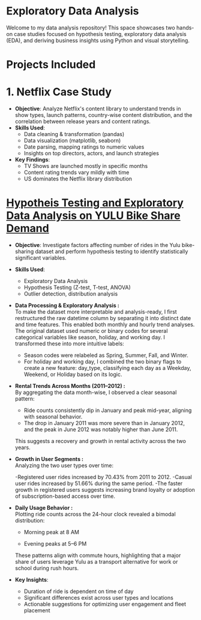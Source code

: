 # Exploratory Data Analysis
Welcome to my data analysis repository! This space showcases two hands-on case studies focused on hypothesis testing, exploratory data analysis (EDA), and deriving business insights using Python and visual storytelling.

# Projects Included
# 1. Netflix Case Study
- **Objective**: Analyze Netflix's content library to understand trends in show types, launch patterns, country-wise content distribution, and the correlation between release years and content ratings.
- **Skills Used**:
  - Data cleaning & transformation (pandas)
  - Data visualization (matplotlib, seaborn)
  - Date parsing, mapping ratings to numeric values
  - Insights on top directors, actors, and launch strategies
- **Key Findings**:
  - TV Shows are launched mostly in specific months
  - Content rating trends vary mildly with time
  - US dominates the Netflix library distribution
#  [Hypotheis Testing and Exploratory Data Analysis on YULU Bike Share Demand](https://github.com/d-payel/Data-Analytics-01/blob/main/YULU_Hypothesis_Testing_and_EDA_.ipynb)
- **Objective**: Investigate factors affecting number of rides in the Yulu bike-sharing dataset and perform hypothesis testing to identify statistically significant variables.
- **Skills Used**:
  - Exploratory Data Analysis
  - Hypothesis Testing (Z-test, T-test, ANOVA)
  - Outlier detection, distribution analysis
- **Data Processing & Exploratory Analysis :**<br/>
  To make the dataset more interpretable and analysis-ready, I first restructured the raw datetime column by separating it into distinct date and time features.      This enabled both monthly and hourly trend analyses.<br/>
  The original dataset used numeric or binary codes for several categorical variables like season, holiday, and working day. I transformed these into more
  intuitive labels:
    - Season codes were relabeled as Spring, Summer, Fall, and Winter.
    - For holiday and working day, I combined the two binary flags to create a new feature: day_type, classifying each day as a Weekday, Weekend, or Holiday based        on its logic.
- **Rental Trends Across Months (2011–2012) :**<br/>
  By aggregating the data month-wise, I observed a clear seasonal pattern:
  - Ride counts consistently dip in January and peak mid-year, aligning with seasonal behavior.
  - The drop in January 2011 was more severe than in January 2012, and the peak in June 2012 was notably higher than June 2011.

  This suggests a recovery and growth in rental activity across the two years.

- **Growth in User Segments :**<br/>
  Analyzing the two user types over time:

  -Registered user rides increased by 70.43% from 2011 to 2012.
  -Casual user rides increased by 51.66% during the same period.
  -The faster growth in registered users suggests increasing brand loyalty or adoption of subscription-based access over time.

- **Daily Usage Behavior :**<br/>
  Plotting ride counts across the 24-hour clock revealed a bimodal distribution:

  - Morning peak at 8 AM

  - Evening peaks at 5–6 PM

  These patterns align with commute hours, highlighting that a major share of users leverage Yulu as a transport alternative for work or school during rush hours.

- **Key Insights**:
  - Duration of ride is dependent on time of day
  - Significant differences exist across user types and locations
  - Actionable suggestions for optimizing user engagement and fleet placement


